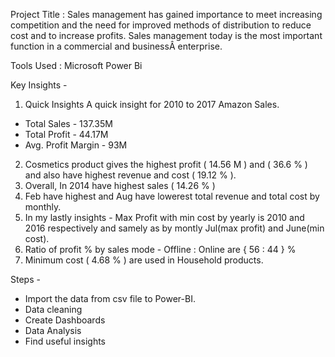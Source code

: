 Project Title : Sales management has gained importance to meet increasing competition and the need for improved methods of distribution to reduce cost and to increase profits. Sales management today is the most important function in a commercial and businessÂ enterprise.

Tools Used : Microsoft Power Bi

Key Insights -
 1) Quick Insights
   A quick insight for 2010 to 2017 Amazon Sales.
   * Total Sales - 137.35M
   * Total Profit - 44.17M
   * Avg. Profit Margin - 93M
2) Cosmetics product gives the highest profit ( 14.56 M ) and ( 36.6 % ) and also have highest revenue  and cost ( 19.12 % ).
3) Overall, In 2014 have highest sales ( 14.26 % )
4) Feb have highest and Aug have lowerest total revenue and total cost by monthly.
5) In my lastly insights - Max Profit with min cost by yearly is 2010 and 2016 respectively and samely as by montly  Jul(max profit) and June(min cost).
6) Ratio of profit % by sales mode - Offline : Online  are  { 56 : 44 } %
7) Minimum cost ( 4.68 % ) are used in Household products.

Steps -
* Import the data from csv file to Power-BI.
* Data cleaning
* Create Dashboards
* Data Analysis
* Find useful insights 
   
